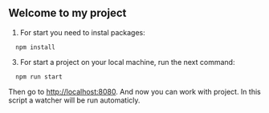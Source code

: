 ## Welcome to my project

1. For start you need to instal packages: 

```
  npm install
```
3. For start a project on your local machine, run the next command:

```
  npm run start
```
Then go to [http://localhost:8080](http://localhost:8080).
And now you can work with project.
In this script a watcher will be run automaticly.
